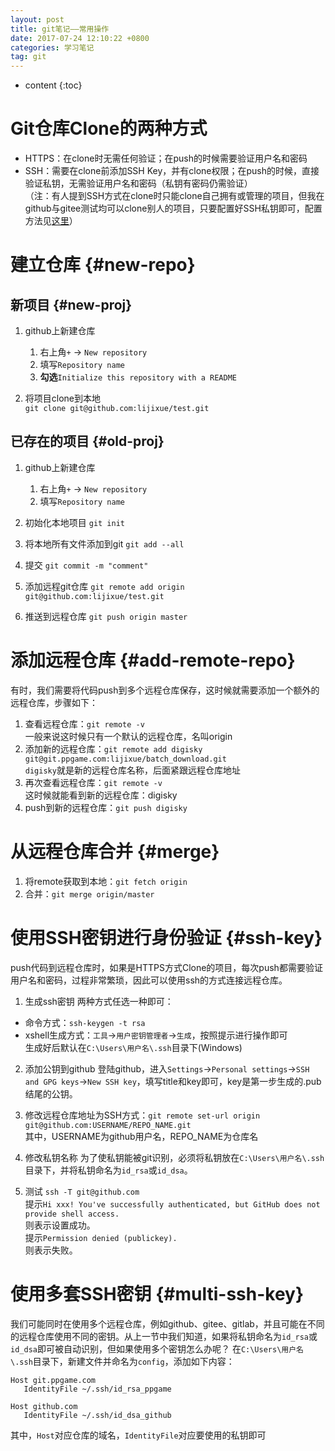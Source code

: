 ```yaml
---
layout: post
title: git笔记——常用操作
date: 2017-07-24 12:10:22 +0800
categories: 学习笔记
tag: git
---
```


* content
{:toc}

# Git仓库Clone的两种方式
* HTTPS：在clone时无需任何验证；在push的时候需要验证用户名和密码
* SSH：需要在clone前添加SSH Key，并有clone权限；在push的时候，直接验证私钥，无需验证用户名和密码（私钥有密码仍需验证）
<br>（注：有人提到SSH方式在clone时只能clone自己拥有或管理的项目，但我在github与gitee测试均可以clone别人的项目，只要配置好SSH私钥即可，配置方法见<a href="#ssh-key">这里</a>）


# 建立仓库 {#new-repo}
## 新项目 {#new-proj}
1. github上新建仓库
	1. 右上角`+` -> `New repository`
	2. 填写`Repository name`
	3. **勾选**`Initialize this repository with a README`

2. 将项目clone到本地<br>
`git clone git@github.com:lijixue/test.git`

## 已存在的项目 {#old-proj}
1. github上新建仓库
	1. 右上角`+` -> `New repository`
	2. 填写`Repository name`

2. 初始化本地项目
`git init`

3. 将本地所有文件添加到git
`git add --all`

4. 提交
`git commit -m "comment"`

5. 添加远程git仓库
`git remote add origin git@github.com:lijixue/test.git`

6. 推送到远程仓库
`git push origin master`

# 添加远程仓库 {#add-remote-repo}
有时，我们需要将代码push到多个远程仓库保存，这时候就需要添加一个额外的远程仓库，步骤如下：
1. 查看远程仓库：`git remote -v`
<br>一般来说这时候只有一个默认的远程仓库，名叫origin
2. 添加新的远程仓库：`git remote add digisky git@git.ppgame.com:lijixue/batch_download.git`
<br>`digisky`就是新的远程仓库名称，后面紧跟远程仓库地址
3. 再次查看远程仓库：`git remote -v`
<br>这时候就能看到新的远程仓库：digisky
4. push到新的远程仓库：`git push digisky`

# 从远程仓库合并 {#merge}

1. 将remote获取到本地：`git fetch origin`
2. 合并：`git merge origin/master`

# 使用SSH密钥进行身份验证 {#ssh-key}
push代码到远程仓库时，如果是HTTPS方式Clone的项目，每次push都需要验证用户名和密码，过程非常繁琐，因此可以使用ssh的方式连接远程仓库。
1. 生成ssh密钥
两种方式任选一种即可：
* 命令方式：`ssh-keygen -t rsa`
* xshell生成方式：`工具`->`用户密钥管理者`->`生成`，按照提示进行操作即可<br>
生成好后默认在`C:\Users\用户名\.ssh`目录下(Windows)

2. 添加公钥到github
登陆github，进入`Settings`->`Personal settings`->`SSH and GPG keys`->`New SSH key`，填写title和key即可，key是第一步生成的.pub结尾的公钥。

3. 修改远程仓库地址为SSH方式：`git remote set-url origin git@github.com:USERNAME/REPO_NAME.git`
<br>其中，USERNAME为github用户名，REPO_NAME为仓库名

4. 修改私钥名称
为了使私钥能被git识别，必须将私钥放在`C:\Users\用户名\.ssh`目录下，并将私钥命名为`id_rsa`或`id_dsa`。

5. 测试
`ssh -T git@github.com`<br>
提示`Hi xxx! You've successfully authenticated, but GitHub does not provide shell access.`<br>
则表示设置成功。<br>
提示`Permission denied (publickey).`<br>
则表示失败。

# 使用多套SSH密钥 {#multi-ssh-key}
我们可能同时在使用多个远程仓库，例如github、gitee、gitlab，并且可能在不同的远程仓库使用不同的密钥。从上一节中我们知道，如果将私钥命名为`id_rsa`或`id_dsa`即可被自动识别，但如果使用多个密钥怎么办呢？
在`C:\Users\用户名\.ssh`目录下，新建文件并命名为`config`，添加如下内容：

```
Host git.ppgame.com  
   IdentityFile ~/.ssh/id_rsa_ppgame

Host github.com
   IdentityFile ~/.ssh/id_dsa_github
```
其中，`Host`对应仓库的域名，`IdentityFile`对应要使用的私钥即可